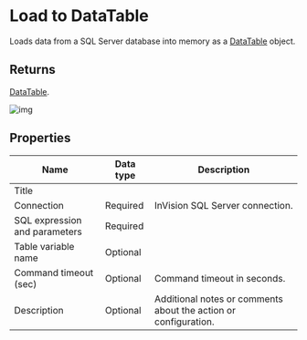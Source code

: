 # Load to DataTable

Loads data from a SQL Server database into memory as a [DataTable](https://learn.microsoft.com/en-us/dotnet/api/system.data.datatable) object.

## Returns

[DataTable](https://learn.microsoft.com/en-us/dotnet/api/system.data.datatable).


![img](https://profitbasedocs.blob.core.windows.net/flowimages/load-to-datatable.png)


## Properties

| Name         | Data type       | Description                                       |
|--------------|-----------------|---------------------------------------------------|
| Title           |           |                        |
| Connection         | Required   | InVision SQL Server connection. |
| SQL expression and parameters   | Required      |  |
| Table variable name | Optional  |   |
| Command timeout (sec) | Optional | Command timeout in seconds.|
| Description   | Optional | Additional notes or comments about the action or configuration. |
